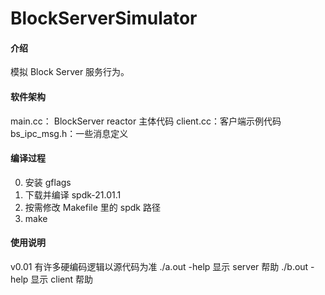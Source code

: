 # BlockServerSimulator
#### 介绍
模拟 Block Server 服务行为。
#### 软件架构
main.cc： BlockServer reactor 主体代码
client.cc：客户端示例代码
bs_ipc_msg.h：一些消息定义  
#### 编译过程
0. 安装 gflags
1. 下载并编译 spdk-21.01.1
2. 按需修改 Makefile 里的 spdk 路径
3. make
#### 使用说明
v0.01 有许多硬编码逻辑以源代码为准
./a.out -help 显示 server 帮助
./b.out -help 显示 client 帮助

